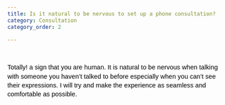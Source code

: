 ```yaml
---
title: Is it natural to be nervous to set up a phone consultation?
category: Consultation
category_order: 2

---
```




<p>&nbsp;</p>
<p dir="ltr" style="line-height: 1.38; margin-top: 0pt; margin-bottom: 0pt;"><span style="font-size: 11pt; font-family: Arial; color: #000000; background-color: transparent; font-weight: 400; font-style: normal; font-variant: normal; text-decoration: none; vertical-align: baseline; white-space: pre-wrap;">Totally! a sign that you are human. It is natural to be nervous when talking with someone you haven&rsquo;t talked to before especially when you can&rsquo;t see their expressions. I will try and make the experience as seamless and comfortable as possible.</span></p>



